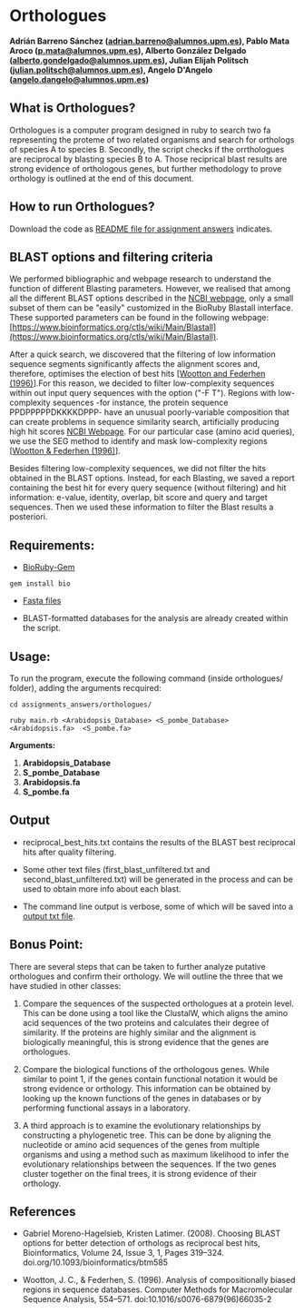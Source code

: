 # Orthologues
**Adrián Barreno Sánchez (adrian.barreno@alumnos.upm.es), Pablo Mata Aroco (p.mata@alumnos.upm.es), Alberto González Delgado (alberto.gondelgado@alumnos.upm.es), Julian Elijah Politsch (julian.politsch@alumnos.upm.es), Angelo D'Angelo (angelo.dangelo@alumnos.upm.es)**


## What is Orthologues?

Orthologues is a computer program designed in ruby to search two fa representing the proteme of two related organisms and search for orthologs of species A to species B. Secondly, the script checks if the orrthologues are reciprocal by blasting species B to A. Those reciprical blast results are strong evidence of orthologous genes, but further methodology to prove orthology is outlined at the end of this document.

## How to run Orthologues?

Download the code as [README file for assignment answers](../README.md) indicates.

## BLAST options and filtering criteria

We performed bibliographic and webpage research to understand the function of different Blasting parameters. However, we realised that among all the different BLAST options described in the [NCBI webpage](https://blast.ncbi.nlm.nih.gov/Blast.cgi?CMD=Web&PAGE_TYPE=BlastDocs&DOC_TYPE=BlastHelp), only a small subset of them can be "easily" customized in the BioRuby Blastall interface. These supported parameters can be found in the following webpage: [https://www.bioinformatics.org/ctls/wiki/Main/Blastall](https://www.bioinformatics.org/ctls/wiki/Main/Blastall).

After a quick search, we discovered that the filtering of low information sequence segments significantly affects the alignment scores and, therefore, optimises the election of best hits [[Wootton and Federhen (1996)](https://academic.oup.com/bioinformatics/article/24/3/319/252715?login=false)].For this reason, we decided to filter low-complexity sequences within out input query sequences with the option ("-F T"). Regions with low-complexity sequences -for instance, the protein sequence PPDPPPPPDKKKKDPPP- have an unusual poorly-variable composition that can create problems in sequence similarity search, artificially producing high hit scores [NCBI Webpage](https://blast.ncbi.nlm.nih.gov/Blast.cgi?CMD=Web&PAGE_TYPE=BlastDocs&DOC_TYPE=BlastHelp). For our particular case (amino acid queries), we use the SEG method to identify and mask low-complexity regions [[Wootton & Federhen (1996)](https://www.sciencedirect.com/science/article/abs/pii/S0076687996660352?via%3Dihub)].

Besides filtering low-complexity sequences, we did not filter the hits obtained in the BLAST options. Instead, for each Blasting, we saved a report containing the best hit for every query sequence (without filtering) and hit information: e-value, identity, overlap, bit score and query and target sequences. Then we used these information to filter the Blast results a posteriori.


## Requirements:

* [BioRuby-Gem](https://rubygems.org/gems/bio-gem/versions/1.3.6)
```
gem install bio
```
* [Fasta files](https://drive.google.com/drive/folders/0B7FLMiAz5IXPTWJDSkk1MTFPMjg?resourcekey=0-yhXCH6PxXIvg9xwMSolpMw)

* BLAST-formatted databases for the analysis are already created within the script.

## Usage:

To run the program, execute the following command (inside orthologues/ folder), adding the arguments recquired:

```
cd assignments_answers/orthologues/
```
```
ruby main.rb <Arabidopsis_Database> <S_pombe_Database> <Arabidopsis.fa>  <S_pombe.fa>
```
**Arguments:**
1. **Arabidopsis_Database**
2. **S_pombe_Database**
3. **Arabidopsis.fa** 
4. **S_pombe.fa**

## Output
- reciprocal_best_hits.txt contains the results of the BLAST best reciprocal hits after quality filtering.

- Some other text files (first_blast_unfiltered.txt and second_blast_unfiltered.txt) will be generated in the process and can be used to obtain more info about each blast.

- The command line output is verbose, some of which will be saved into a [output txt file](documents/). 

## Bonus Point:

There are several steps that can be taken to further analyze putative orthologues and confirm their orthology. We will outline the three that we have studied in other classes:

1. Compare the sequences of the suspected orthologues at a protein level. This can be done using a tool like the ClustalW, which aligns the amino acid sequences of the two proteins and calculates their degree of similarity. If the proteins are highly similar and the alignment is biologically meaningful, this is strong evidence that the genes are orthologues.

2. Compare the biological functions of the orthologous genes. While similar to point 1, if the genes contain functional notation it would be strong evidence or orthology. This information can be obtained by looking up the known functions of the genes in databases or by performing functional assays in a laboratory.

3. A third approach is to examine the evolutionary relationships by constructing a phylogenetic tree. This can be done by aligning the nucleotide or amino acid sequences of the genes from multiple organisms and using a method such as maximum likelihood to infer the evolutionary relationships between the sequences. If the two genes cluster together on the final trees, it is strong evidence of their orthology.

## References

* Gabriel Moreno-Hagelsieb, Kristen Latimer. (2008). Choosing BLAST options for better detection of orthologs as reciprocal best hits, Bioinformatics, Volume 24, Issue 3, 1, Pages 319–324. doi.org/10.1093/bioinformatics/btm585

* Wootton, J. C., & Federhen, S. (1996). Analysis of compositionally biased regions in sequence databases. Computer Methods for Macromolecular Sequence Analysis, 554–571. doi:10.1016/s0076-6879(96)66035-2 



